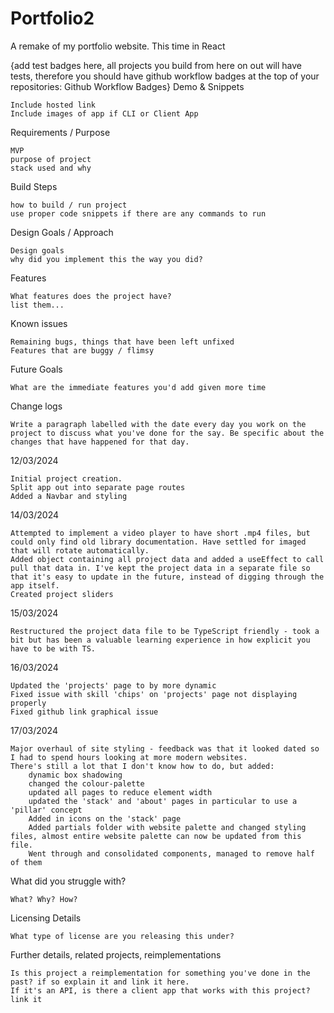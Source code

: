 # Portfolio2

A remake of my portfolio website. This time in React

{add test badges here, all projects you build from here on out will have tests, therefore you should have github workflow badges at the top of your repositories: Github Workflow Badges}
Demo & Snippets

    Include hosted link
    Include images of app if CLI or Client App

Requirements / Purpose

    MVP
    purpose of project
    stack used and why

Build Steps

    how to build / run project
    use proper code snippets if there are any commands to run

Design Goals / Approach

    Design goals
    why did you implement this the way you did?

Features

    What features does the project have?
    list them...

Known issues

    Remaining bugs, things that have been left unfixed
    Features that are buggy / flimsy

Future Goals

    What are the immediate features you'd add given more time

Change logs

    Write a paragraph labelled with the date every day you work on the project to discuss what you've done for the say. Be specific about the changes that have happened for that day.

12/03/2024

    Initial project creation.
    Split app out into separate page routes
    Added a Navbar and styling

14/03/2024

    Attempted to implement a video player to have short .mp4 files, but could only find old library documentation. Have settled for imaged that will rotate automatically.
    Added object containing all project data and added a useEffect to call pull that data in. I've kept the project data in a separate file so that it's easy to update in the future, instead of digging through the app itself.
    Created project sliders

15/03/2024

    Restructured the project data file to be TypeScript friendly - took a bit but has been a valuable learning experience in how explicit you have to be with TS.

16/03/2024

    Updated the 'projects' page to by more dynamic
    Fixed issue with skill 'chips' on 'projects' page not displaying properly
    Fixed github link graphical issue

17/03/2024

    Major overhaul of site styling - feedback was that it looked dated so I had to spend hours looking at more modern websites.
    There's still a lot that I don't know how to do, but added:
        dynamic box shadowing
        changed the colour-palette
        updated all pages to reduce element width
        updated the 'stack' and 'about' pages in particular to use a 'pillar' concept
        Added in icons on the 'stack' page
        Added partials folder with website palette and changed styling files, almost entire website palette can now be updated from this file.
        Went through and consolidated components, managed to remove half of them

What did you struggle with?

    What? Why? How?

Licensing Details

    What type of license are you releasing this under?

Further details, related projects, reimplementations

    Is this project a reimplementation for something you've done in the past? if so explain it and link it here.
    If it's an API, is there a client app that works with this project? link it

